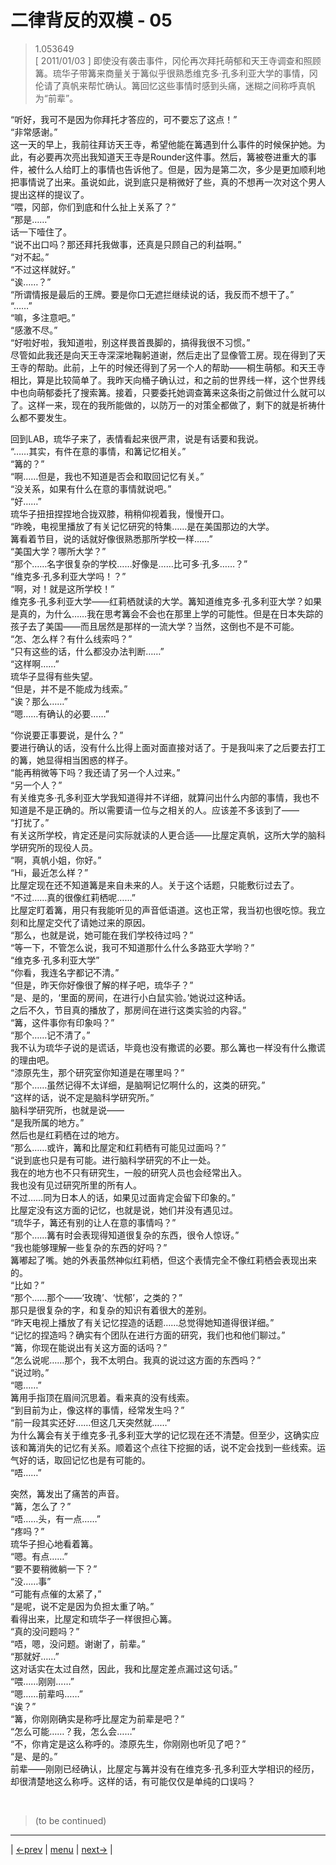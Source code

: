 # 二律背反的双模 - 05
> 1.053649  
> [ 2011/01/03 ] 即使没有袭击事件，冈伦再次拜托萌郁和天王寺调查和照顾篝。琉华子带篝来商量关于篝似乎很熟悉维克多·孔多利亚大学的事情，冈伦请了真帆来帮忙确认。篝回忆这些事情时感到头痛，迷糊之间称呼真帆为“前辈”。  

“听好，我可不是因为你拜托才答应的，可不要忘了这点！”  
“非常感谢。”  
这一天的早上，我前往拜访天王寺，希望他能在篝遇到什么事件的时候保护她。为此，有必要再次亮出我知道天王寺是Rounder这件事。然后，篝被卷进重大的事件，被什么人给盯上的事情也告诉他了。但是，因为是第二次，多少是更加顺利地把事情说了出来。虽说如此，说到底只是稍微好了些，真的不想再一次对这个男人提出这样的提议了。  
“喂，冈部，你们到底和什么扯上关系了？”  
“那是……”  
话一下噎住了。  
“说不出口吗？那还拜托我做事，还真是只顾自己的利益啊。”  
“对不起。”  
“不过这样就好。”  
“诶……？”  
“所谓情报是最后的王牌。要是你口无遮拦继续说的话，我反而不想干了。”  
“……”  
“嘛，多注意吧。”  
“感激不尽。”  
“好啦好啦，我知道啦，别这样畏首畏脚的，搞得我很不习惯。”  
尽管如此我还是向天王寺深深地鞠躬道谢，然后走出了显像管工房。现在得到了天王寺的帮助。此前，上午的时候还得到了另一个人的帮助——桐生萌郁。和天王寺相比，算是比较简单了。我昨天向桶子确认过，和之前的世界线一样，这个世界线中也向萌郁委托了搜索篝。接着，只要委托她调查篝来这条街之前做过什么就可以了。这样一来，现在的我所能做的，以防万一的对策全都做了，剩下的就是祈祷什么都不要发生。  

回到LAB，琉华子来了，表情看起来很严肃，说是有话要和我说。  
“……其实，有件在意的事情，和篝记忆相关。”  
“篝的？”  
“啊……但是，我也不知道是否会和取回记忆有关。”  
“没关系，如果有什么在意的事情就说吧。”  
“好……”  
琉华子扭扭捏捏地合拢双膝，稍稍仰视着我，慢慢开口。  
“昨晚，电视里播放了有关记忆研究的特集……是在美国那边的大学。  
 篝看着节目，说的话就好像很熟悉那所学校一样……”  
“美国大学？哪所大学？”  
“那个……名字很复杂的学校……好像是……比可多·孔多……？”  
“维克多·孔多利亚大学吗！？”  
“啊，对！就是这所学校！”  
维克多·孔多利亚大学——红莉栖就读的大学。篝知道维克多·孔多利亚大学？如果是真的，为什么……我在思考篝会不会也在那里上学的可能性。但是在日本失踪的孩子去了美国——而且居然是那样的一流大学？当然，这倒也不是不可能。  
“怎、怎么样？有什么线索吗？”  
“只有这些的话，什么都没办法判断……”  
“这样啊……”  
琉华子显得有些失望。  
“但是，并不是不能成为线索。”  
“诶？那么……”  
“嗯……有确认的必要……”  

“你说要正事要说，是什么？”  
要进行确认的话，没有什么比得上面对面直接对话了。于是我叫来了之后要去打工的篝，她显得相当困惑的样子。  
“能再稍微等下吗？我还请了另一个人过来。”  
“另一个人？”  
有关维克多·孔多利亚大学我知道得并不详细，就算问出什么内部的事情，我也不知道是不是正确的。所以需要请一位与之相关的人。应该差不多该到了——  
“打扰了。”  
有关这所学校，肯定还是问实际就读的人更合适——比屋定真帆，这所大学的脑科学研究所的现役人员。  
“啊，真帆小姐，你好。”  
“Hi，最近怎么样？”  
比屋定现在还不知道篝是来自未来的人。关于这个话题，只能敷衍过去了。  
“不过……真的很像红莉栖呢……”  
比屋定盯着篝，用只有我能听见的声音低语道。这也正常，我当初也很吃惊。我立刻和比屋定交代了请她过来的原因。  
“那么，也就是说，她可能在我们学校待过吗？”  
“等一下，不管怎么说，我可不知道那什么什么多路亚大学哟？”  
“维克多·孔多利亚大学”  
“你看，我连名字都记不清。”  
“但是，昨天你好像很了解的样子吧，琉华子？”  
“是、是的，‘里面的房间，在进行小白鼠实验。’她说过这种话。  
 之后不久，节目真的播放了，那房间在进行这类实验的内容。”  
“篝，这件事你有印象吗？”  
“那个……记不清了。”  
我不认为琉华子说的是谎话，毕竟也没有撒谎的必要。那么篝也一样没有什么撒谎的理由吧。  
“漆原先生，那个研究室你知道是在哪里吗？”  
“那个……虽然记得不太详细，是脑啊记忆啊什么的，这类的研究。”  
“这样的话，说不定是脑科学研究所。”  
脑科学研究所，也就是说——  
“是我所属的地方。”  
然后也是红莉栖在过的地方。  
“那么……或许，篝和比屋定和红莉栖有可能见过面吗？”  
“说到底也只是有可能。进行脑科学研究的不止一处。  
 我在的地方也不只有研究生，一般的研究人员也会经常出入。  
 我也没有见过研究所里的所有人。  
 不过……同为日本人的话，如果见过面肯定会留下印象的。”  
比屋定没有这方面的记忆，也就是说，她们并没有遇见过。  
“琉华子，篝还有别的让人在意的事情吗？”  
“那个……篝有时会表现得知道很复杂的东西，很令人惊讶。”  
“我也能够理解一些复杂的东西的好吗？”  
篝嘟起了嘴。她的外表虽然神似红莉栖，但这个表情完全不像红莉栖会表现出来的。  
“比如？”  
“那个……那个——‘玫瑰’、‘忧郁’，之类的？”  
那只是很复杂的字，和复杂的知识有着很大的差别。  
“昨天电视上播放了有关记忆捏造的话题……总觉得她知道得很详细。”  
“记忆的捏造吗？确实有个团队在进行方面的研究，我们也和他们聊过。”  
“篝，你现在能说出有关这方面的话吗？”  
“怎么说呢……那个，我不太明白。我真的说过这方面的东西吗？”  
“说过哟。”  
“嗯……”  
篝用手指顶在眉间沉思着。看来真的没有线索。  
“到目前为止，像这样的事情，经常发生吗？”  
“前一段其实还好……但这几天突然就……”  
为什么篝会有关于维克多·孔多利亚大学的记忆现在还不清楚。但至少，这确实应该和篝消失的记忆有关系。顺着这个点往下挖掘的话，说不定会找到一些线索。运气好的话，取回记忆也是有可能的。  
“唔……”  

突然，篝发出了痛苦的声音。  
“篝，怎么了？”  
“唔……头，有一点……”  
“疼吗？”  
琉华子担心地看着篝。  
“嗯。有点……”  
“要不要稍微躺一下？”  
“没……事”  
“可能有点催的太紧了，”  
“是呢，说不定是因为负担太重了呐。”  
看得出来，比屋定和琉华子一样很担心篝。  
“真的没问题吗？”  
“唔，嗯，没问题。谢谢了，前辈。”  
“那就好……”  
这对话实在太过自然，因此，我和比屋定差点漏过这句话。”  
“喂……刚刚……”  
“嗯……前辈吗……”  
“诶？”  
“篝，你刚刚确实是称呼比屋定为前辈是吧？”  
“怎么可能……？我，怎么会……”  
“不，你肯定是这么称呼的。漆原先生，你刚刚也听见了吧？”  
“是、是的。”  
前辈——刚刚已经确认，比屋定与篝并没有在维克多·孔多利亚大学相识的经历，却很清楚地这么称呼。这样的话，有可能仅仅是单纯的口误吗？  


<br/>

> (to be continued)
---

| [←prev](./0097) | [menu](../) | [next→](./0099) |
